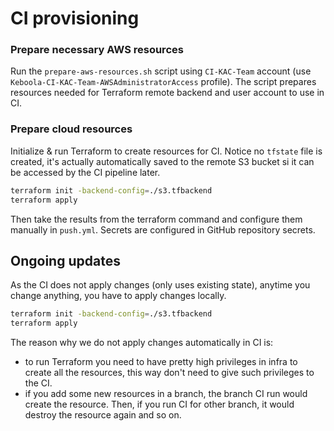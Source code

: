 # CI provisioning

### Prepare necessary AWS resources
Run the `prepare-aws-resources.sh` script using `CI-KAC-Team` account (use `Keboola-CI-KAC-Team-AWSAdministratorAccess`
profile). The script prepares resources needed for Terraform remote backend and user account to use in CI.

### Prepare cloud resources
Initialize & run Terraform to create resources for CI. Notice no `tfstate` file is created, it's actually automatically
saved to the remote S3 bucket si it can be accessed by the CI pipeline later.

```bash
terraform init -backend-config=./s3.tfbackend
terraform apply
```

Then take the results from the terraform command and configure them manually in `push.yml`. Secrets are configured in 
GitHub repository secrets.

## Ongoing updates
As the CI does not apply changes (only uses existing state), anytime you change anything, you have to apply changes
locally.

```bash
terraform init -backend-config=./s3.tfbackend
terraform apply
```

The reason why we do not apply changes automatically in CI is:
* to run Terraform you need to have pretty high privileges in infra to create all the resources, this way don't need to
  give such privileges to the CI.
* if you add some new resources in a branch, the branch CI run would create the resource. Then, if you run CI for other
  branch, it would destroy the resource again and so on.
